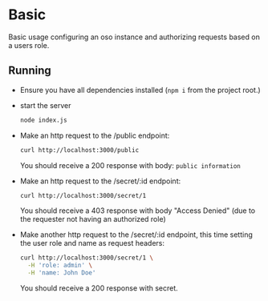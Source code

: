 # Basic

Basic usage configuring an oso instance and authorizing requests based on a
users role.

## Running

- Ensure you have all dependencies installed (`npm i` from the project root.)

- start the server

    ```sh
    node index.js
    ```

- Make an http request to the /public endpoint:

    ```sh
    curl http://localhost:3000/public
    ```

    You should receive a 200 response with body: `public information`

- Make an http request to the /secret/:id endpoint:

    ```sh
    curl http://localhost:3000/secret/1
    ```

    You should receive a 403 response with body "Access Denied"
    (due to the requester not having an authorized role)

- Make another http request to the /secret/:id endpoint, this time setting the user
role and name as request headers:

    ```sh
    curl http://localhost:3000/secret/1 \
      -H 'role: admin' \
      -H 'name: John Doe'
    ```

    You should receive a 200 response with secret.
